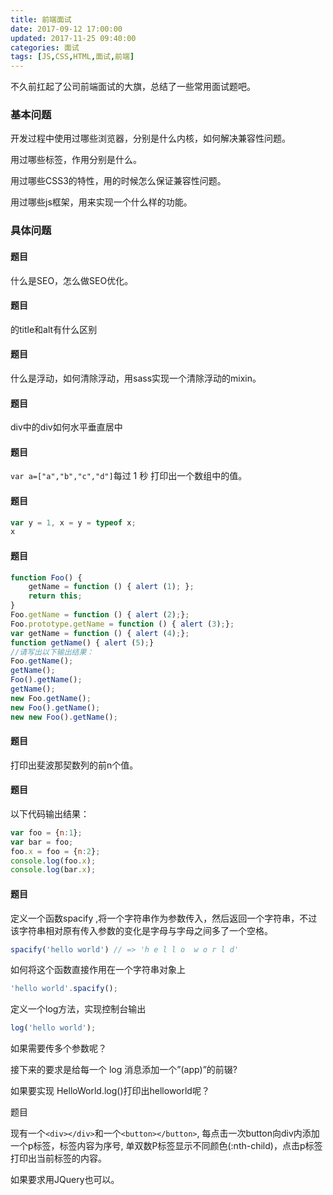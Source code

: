 ```yaml
---
title: 前端面试
date: 2017-09-12 17:00:00
updated: 2017-11-25 09:40:00
categories: 面试
tags: [JS,CSS,HTML,面试,前端]
---
```

不久前扛起了公司前端面试的大旗，总结了一些常用面试题吧。
<!--more-->
### 基本问题

开发过程中使用过哪些浏览器，分别是什么内核，如何解决兼容性问题。

用过哪些标签，作用分别是什么。

用过哪些CSS3的特性，用的时候怎么保证兼容性问题。

用过哪些js框架，用来实现一个什么样的功能。

### 具体问题

#### 题目

什么是SEO，怎么做SEO优化。

#### 题目

<img>的title和alt有什么区别

#### 题目

什么是浮动，如何清除浮动，用sass实现一个清除浮动的mixin。

#### 题目

div中的div如何水平垂直居中

#### 题目

`var a=["a","b","c","d"]`每过 1 秒 打印出一个数组中的值。

#### 题目
```javascript
var y = 1, x = y = typeof x;
x
```
#### 题目
```javascript
function Foo() {
    getName = function () { alert (1); };
    return this;
}
Foo.getName = function () { alert (2);};
Foo.prototype.getName = function () { alert (3);};
var getName = function () { alert (4);};
function getName() { alert (5);}
//请写出以下输出结果：
Foo.getName();
getName();
Foo().getName();
getName();
new Foo.getName();
new Foo().getName();
new new Foo().getName();
```
#### 题目

打印出斐波那契数列的前n个值。

#### 题目

以下代码输出结果：
```javascript
var foo = {n:1};
var bar = foo;
foo.x = foo = {n:2};
console.log(foo.x);
console.log(bar.x);
```
#### 题目

定义一个函数spacify ,将一个字符串作为参数传入，然后返回一个字符串，不过该字符串相对原有传入参数的变化是字母与字母之间多了一个空格。

```javascript
spacify('hello world') // => 'h e l l o  w o r l d'
```
如何将这个函数直接作用在一个字符串对象上

```javascript
'hello world'.spacify();
```
定义一个log方法，实现控制台输出

```javascript
log('hello world');
```
如果需要传多个参数呢？

接下来的要求是给每一个 log 消息添加一个”(app)”的前辍?

如果要实现 HelloWorld.log()打印出helloworld呢？

题目

现有一个`<div></div>`和一个`<button></button>`, 每点击一次button向div内添加一个p标签，标签内容为序号, 单双数P标签显示不同颜色(:nth-child)，点击p标签打印出当前标签的内容。

如果要求用JQuery也可以。
